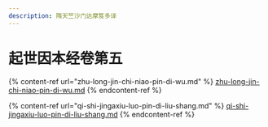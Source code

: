 ```yaml
---
description: 隋天竺沙门达摩笈多译
---
```


# 起世因本经卷第五

{% content-ref url="zhu-long-jin-chi-niao-pin-di-wu.md" %}
[zhu-long-jin-chi-niao-pin-di-wu.md](zhu-long-jin-chi-niao-pin-di-wu.md)
{% endcontent-ref %}

{% content-ref url="qi-shi-jingaxiu-luo-pin-di-liu-shang.md" %}
[qi-shi-jingaxiu-luo-pin-di-liu-shang.md](qi-shi-jingaxiu-luo-pin-di-liu-shang.md)
{% endcontent-ref %}

